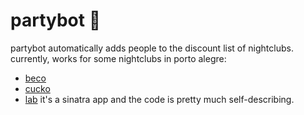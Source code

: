 # partybot 🍺

partybot automatically adds people to the discount list of nightclubs.
currently, works for some nightclubs in porto alegre:
- [beco](http://beco203.com.br)
- [cucko](http://cucko.com.br)
- [lab](http://www.labpoa.com.br)
it's a sinatra app and the code is pretty much self-describing.
